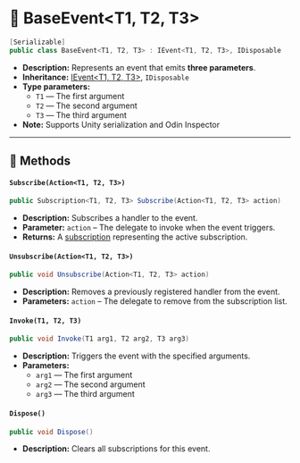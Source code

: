 # 🧩 BaseEvent&lt;T1, T2, T3&gt;

```csharp
[Serializable]
public class BaseEvent<T1, T2, T3> : IEvent<T1, T2, T3>, IDisposable
```

- **Description:**  Represents an event that emits <b>three parameters</b>.
- **Inheritance:** [IEvent&lt;T1, T2, T3&gt;](IEvent%603.md), `IDisposable`
- **Type parameters:**
    - `T1` — The first argument
    - `T2` — The second argument
    - `T3` — The third argument
- **Note:** Supports Unity serialization and Odin Inspector

---

## 🏹 Methods

#### `Subscribe(Action<T1, T2, T3>)`

```csharp
public Subscription<T1, T2, T3> Subscribe(Action<T1, T2, T3> action)
```

- **Description:** Subscribes a handler to the event.
- **Parameter:** `action` – The delegate to invoke when the event triggers.
- **Returns:** A [subscription](Subscription%603.md) representing the active
  subscription.

#### `Unsubscribe(Action<T1, T2, T3>)`

```csharp
public void Unsubscribe(Action<T1, T2, T3> action)
```

- **Description:** Removes a previously registered handler from the event.
- **Parameters:** `action` – The delegate to remove from the subscription list.

#### `Invoke(T1, T2, T3)`

```csharp
public void Invoke(T1 arg1, T2 arg2, T3 arg3)
```

- **Description:** Triggers the event with the specified arguments.
- **Parameters:**
    - `arg1` — The first argument
    - `arg2` — The second argument
    - `arg3` — The third argument

#### `Dispose()`

```csharp
public void Dispose()
```

- **Description:** Clears all subscriptions for this event.